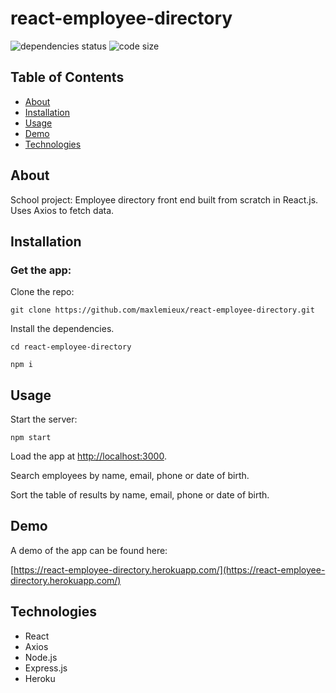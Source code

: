 # react-employee-directory
![dependencies status](https://img.shields.io/david/maxlemieux/react-employee-directory?style=for-the-badge)
![code size](https://img.shields.io/github/languages/code-size/maxlemieux/react-employee-directory?style=for-the-badge)

## Table of Contents
* [About](#about)
* [Installation](#installation)
* [Usage](#usage)
* [Demo](#demo)
* [Technologies](#technologies)

## About
School project: Employee directory front end built from scratch in React.js. Uses Axios to fetch data.

## Installation

### Get the app:

Clone the repo:

`git clone https://github.com/maxlemieux/react-employee-directory.git`

Install the dependencies.

`cd react-employee-directory`

`npm i`

## Usage

Start the server:

`npm start`

Load the app at [http://localhost:3000](http://localhost:3000).

Search employees by name, email, phone or date of birth.

Sort the table of results by name, email, phone or date of birth.

## Demo
A demo of the app can be found here:

[https://react-employee-directory.herokuapp.com/](https://react-employee-directory.herokuapp.com/)

## Technologies
* React
* Axios
* Node.js
* Express.js
* Heroku